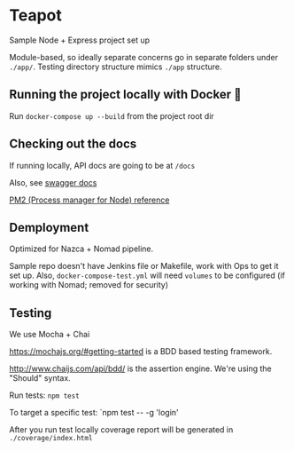 # Teapot

Sample Node + Express project set up

Module-based, so ideally separate concerns go in separate folders under `./app/`.
Testing directory structure mimics `./app` structure.


## Running the project locally with Docker 🐳
Run `docker-compose up --build` from the project root dir

## Checking out the docs
If running locally, API docs are going to be at `/docs`

Also, see [swagger docs](./teapot/docs/README.md)

[PM2 (Process manager for Node) reference](http://pm2.keymetrics.io/docs/usage/quick-start/#managing-processes)

## Demployment
Optimized for Nazca + Nomad pipeline.

Sample repo doesn't have Jenkins file or Makefile, work with Ops to get it set up.
Also, `docker-compose-test.yml` will need `volumes` to be configured (if working with Nomad; removed for security)

## Testing
We use Mocha + Chai

https://mochajs.org/#getting-started is a BDD based testing framework.

http://www.chaijs.com/api/bdd/ is the assertion engine. We're using the "Should" syntax.

Run tests: `npm test`

To target a specific test: `npm test -- -g 'login'

After you run test locally coverage report will be generated in `./coverage/index.html`
